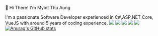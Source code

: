👋  Hi There! I'm Myint Thu Aung

I'm a passionate Software Developer experienced in C#,ASP.NET Core, VueJS with around 5 years of coding experience.
![](http://github-profile-summary-cards.vercel.app/api/cards/profile-details?username=myintthuaung-avatar&theme=algolia)
![](http://github-profile-summary-cards.vercel.app/api/cards/repos-per-language?username=myintthuaung-avatar&theme=algolia)
![](http://github-profile-summary-cards.vercel.app/api/cards/most-commit-language?username=myintthuaung-avatar&theme=algolia)
![](http://github-profile-summary-cards.vercel.app/api/cards/stats?username=myintthuaung-avatar&theme=algolia)
![](http://github-profile-summary-cards.vercel.app/api/cards/productive-time?username=myintthuaung-avatar&theme=algolia&utcOffset=8)
[![Anurag's GitHub stats](https://github-readme-stats.vercel.app/api?username=myintthuaung-avatar)](https://github.com/myintthuaung-avatar/github-readme-stats)
